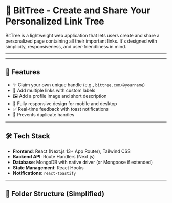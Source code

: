 # 🌳 BitTree - Create and Share Your Personalized Link Tree

BitTree is a lightweight web application that lets users create and share a personalized page containing all their important links. It's designed with simplicity, responsiveness, and user-friendliness in mind.

---


---

## 🧠 Features

- ✨ Claim your own unique handle (e.g., `bittree.com/@yourname`)
- 🔗 Add multiple links with custom labels
- 🖼️ Add a profile image and short description
- 📱 Fully responsive design for mobile and desktop
- ✅ Real-time feedback with toast notifications
- 🔐 Prevents duplicate handles

---

## 🛠️ Tech Stack

- **Frontend**: React (Next.js 13+ App Router), Tailwind CSS
- **Backend API**: Route Handlers (Next.js)
- **Database**: MongoDB with native driver (or Mongoose if extended)
- **State Management**: React Hooks
- **Notifications**: `react-toastify`

---

## 🧩 Folder Structure (Simplified)

